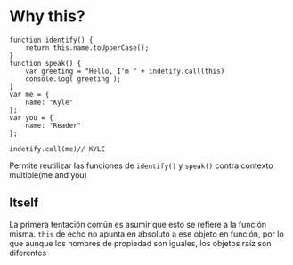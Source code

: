 # Why this?

```JS
function identify() {
    return this.name.toUpperCase();
}
function speak() {
    var greeting = "Hello, I'm " + indetify.call(this)
    console.log( greeting );
}
var me = {
    name: "Kyle"
};
var you = {
    name: "Reader"
};

indetify.call(me)// KYLE
```

Permite reutilizar las funciones de `identify()` y `speak()` contra contexto multiple(me and you)

## Itself

La primera tentación común es asumir que esto se refiere a la función misma. `this` de echo no apunta en absoluto a ese objeto en función, por lo que aunque los nombres de propiedad son iguales, los objetos raíz son diferentes
